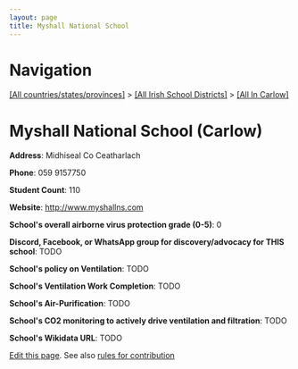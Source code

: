 ```yaml
---
layout: page
title: Myshall National School
---
```

# Navigation

[[All countries/states/provinces]](../../..) > [[All Irish School Districts]](../..) > [[All In Carlow]](..)

# Myshall National School (Carlow)

**Address**: Midhiseal Co Ceatharlach

**Phone**: 059 9157750

**Student Count**: 110

**Website**: <http://www.myshallns.com>

**School's overall airborne virus protection grade (0-5)**: 0

**Discord, Facebook, or WhatsApp group for discovery/advocacy for THIS school**: TODO

**School's policy on Ventilation**: TODO

**School's Ventilation Work Completion**: TODO

**School's Air-Purification**: TODO

**School's CO2 monitoring to actively drive ventilation and filtration**: TODO

**School's Wikidata URL**: TODO


[Edit this page](https://github.com/ventilate-schools/Ireland/edit/main/./Carlow/Myshall_National_School.md). See also [rules for contribution](../../../contribution-rules/)